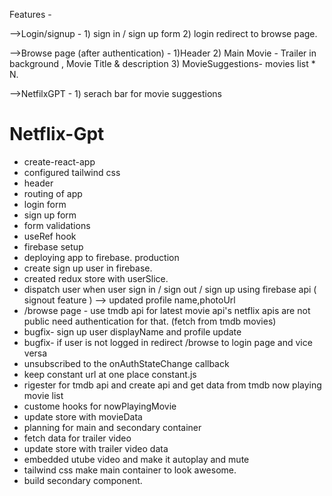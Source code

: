 Features - 

-->Login/signup - 1) sign in / sign up form 2) login redirect to browse page.

-->Browse page (after authentication) - 1)Header 2) Main Movie -  Trailer in background , Movie Title & description 3) MovieSuggestions- movies list * N.

-->NetfilxGPT - 1) serach bar for movie suggestions 

# Netflix-Gpt
- create-react-app
- configured tailwind css
- header
- routing of app
- login form
- sign up form
- form validations 
- useRef hook
- firebase setup 
- deploying app to firebase. production
- create sign up user in firebase.
- created redux store with userSlice.
- dispatch user when user sign in / sign out / sign up using firebase api ( signout feature ) --> updated profile name,photoUrl
- /browse page - use tmdb api for latest movie api's netflix apis are not public need authentication for that. (fetch from tmdb movies)
- bugfix- sign up user displayName and profile update
- bugfix- if user is not logged in redirect /browse to login page and vice versa
- unsubscribed to the onAuthStateChange callback 
- keep constant url at one place constant.js
- rigester for tmdb api and create api and get data from tmdb now playing movie list 
- custome hooks for nowPlayingMovie 
- update store with movieData 
- planning for main and secondary container
- fetch data for trailer video
- update store with trailer video data
- embedded utube video and make it autoplay and mute
- tailwind css make main container to look awesome.
- build secondary component.